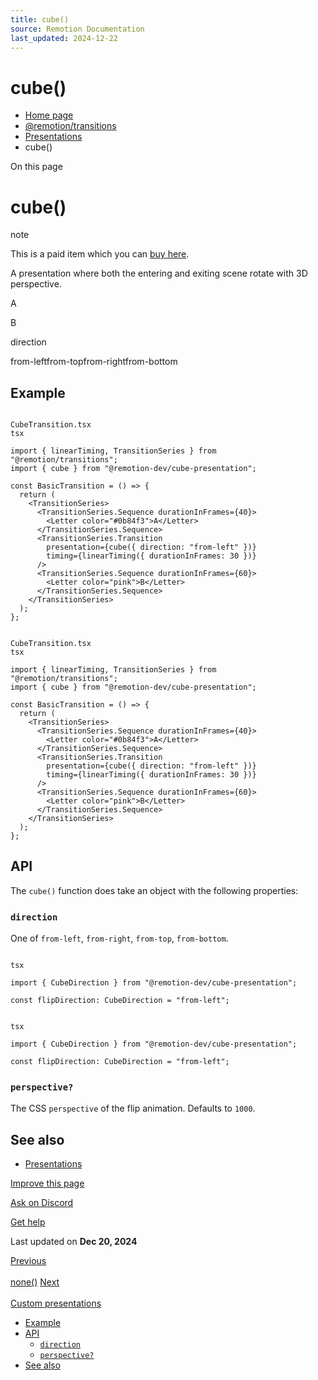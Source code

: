```yaml
---
title: cube()
source: Remotion Documentation
last_updated: 2024-12-22
---
```


# cube()

- [Home page](/)
- [@remotion/transitions](/docs/transitions/)
- [Presentations](/docs/transitions/presentations/)
- cube()

On this page

# cube()

note

This is a paid item which you can [buy here](https://remotion.pro/cube-transition).

A presentation where both the entering and exiting scene rotate with 3D perspective.

A

B

direction

from-leftfrom-topfrom-rightfrom-bottom

## Example [​](\#example "Direct link to Example")

```

CubeTransition.tsx
tsx

import { linearTiming, TransitionSeries } from "@remotion/transitions";
import { cube } from "@remotion-dev/cube-presentation";

const BasicTransition = () => {
  return (
    <TransitionSeries>
      <TransitionSeries.Sequence durationInFrames={40}>
        <Letter color="#0b84f3">A</Letter>
      </TransitionSeries.Sequence>
      <TransitionSeries.Transition
        presentation={cube({ direction: "from-left" })}
        timing={linearTiming({ durationInFrames: 30 })}
      />
      <TransitionSeries.Sequence durationInFrames={60}>
        <Letter color="pink">B</Letter>
      </TransitionSeries.Sequence>
    </TransitionSeries>
  );
};
```

```

CubeTransition.tsx
tsx

import { linearTiming, TransitionSeries } from "@remotion/transitions";
import { cube } from "@remotion-dev/cube-presentation";

const BasicTransition = () => {
  return (
    <TransitionSeries>
      <TransitionSeries.Sequence durationInFrames={40}>
        <Letter color="#0b84f3">A</Letter>
      </TransitionSeries.Sequence>
      <TransitionSeries.Transition
        presentation={cube({ direction: "from-left" })}
        timing={linearTiming({ durationInFrames: 30 })}
      />
      <TransitionSeries.Sequence durationInFrames={60}>
        <Letter color="pink">B</Letter>
      </TransitionSeries.Sequence>
    </TransitionSeries>
  );
};
```

## API [​](\#api "Direct link to API")

The `cube()` function does take an object with the following properties:

### `direction` [​](\#direction "Direct link to direction")

One of `from-left`, `from-right`, `from-top`, `from-bottom`.

```

tsx

import { CubeDirection } from "@remotion-dev/cube-presentation";

const flipDirection: CubeDirection = "from-left";
```

```

tsx

import { CubeDirection } from "@remotion-dev/cube-presentation";

const flipDirection: CubeDirection = "from-left";
```

### `perspective?` [​](\#perspective "Direct link to perspective")

The CSS `perspective` of the flip animation. Defaults to `1000`.

## See also [​](\#see-also "Direct link to See also")

- [Presentations](/docs/transitions/presentations)

[Improve this page](https://github.com/remotion-dev/remotion/edit/main/packages/docs/docs/transitions/presentations/cube.mdx)

[Ask on Discord](https://remotion.dev/discord)

[Get help](/docs/get-help)

Last updated on **Dec 20, 2024**

[Previous\
\
none()](/docs/transitions/presentations/none) [Next\
\
Custom presentations](/docs/transitions/presentations/custom)

- [Example](#example)
- [API](#api)
  - [`direction`](#direction)
  - [`perspective?`](#perspective)
- [See also](#see-also)
